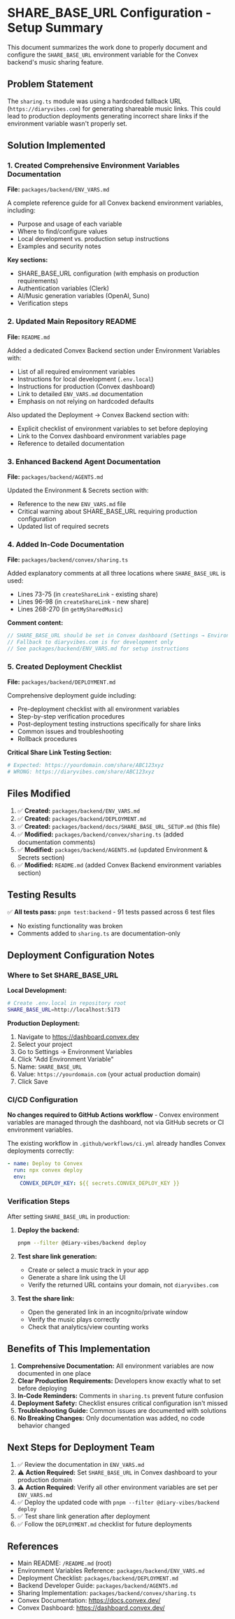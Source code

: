 # SHARE_BASE_URL Configuration - Setup Summary

This document summarizes the work done to properly document and configure the `SHARE_BASE_URL` environment variable for the Convex backend's music sharing feature.

## Problem Statement

The `sharing.ts` module was using a hardcoded fallback URL (`https://diaryvibes.com`) for generating shareable music links. This could lead to production deployments generating incorrect share links if the environment variable wasn't properly set.

## Solution Implemented

### 1. Created Comprehensive Environment Variables Documentation

**File:** `packages/backend/ENV_VARS.md`

A complete reference guide for all Convex backend environment variables, including:
- Purpose and usage of each variable
- Where to find/configure values
- Local development vs. production setup instructions
- Examples and security notes

**Key sections:**
- SHARE_BASE_URL configuration (with emphasis on production requirements)
- Authentication variables (Clerk)
- AI/Music generation variables (OpenAI, Suno)
- Verification steps

### 2. Updated Main Repository README

**File:** `README.md`

Added a dedicated Convex Backend section under Environment Variables with:
- List of all required environment variables
- Instructions for local development (`.env.local`)
- Instructions for production (Convex dashboard)
- Link to detailed `ENV_VARS.md` documentation
- Emphasis on not relying on hardcoded defaults

Also updated the Deployment → Convex Backend section with:
- Explicit checklist of environment variables to set before deploying
- Link to the Convex dashboard environment variables page
- Reference to detailed documentation

### 3. Enhanced Backend Agent Documentation

**File:** `packages/backend/AGENTS.md`

Updated the Environment & Secrets section with:
- Reference to the new `ENV_VARS.md` file
- Critical warning about SHARE_BASE_URL requiring production configuration
- Updated list of required secrets

### 4. Added In-Code Documentation

**File:** `packages/backend/convex/sharing.ts`

Added explanatory comments at all three locations where `SHARE_BASE_URL` is used:
- Lines 73-75 (in `createShareLink` - existing share)
- Lines 96-98 (in `createShareLink` - new share)
- Lines 268-270 (in `getMySharedMusic`)

**Comment content:**
```typescript
// SHARE_BASE_URL should be set in Convex dashboard (Settings → Environment Variables)
// Fallback to diaryvibes.com is for development only
// See packages/backend/ENV_VARS.md for setup instructions
```

### 5. Created Deployment Checklist

**File:** `packages/backend/DEPLOYMENT.md`

Comprehensive deployment guide including:
- Pre-deployment checklist with all environment variables
- Step-by-step verification procedures
- Post-deployment testing instructions specifically for share links
- Common issues and troubleshooting
- Rollback procedures

**Critical Share Link Testing Section:**
```bash
# Expected: https://yourdomain.com/share/ABC123xyz
# WRONG: https://diaryvibes.com/share/ABC123xyz
```

## Files Modified

1. ✅ **Created:** `packages/backend/ENV_VARS.md`
2. ✅ **Created:** `packages/backend/DEPLOYMENT.md`
3. ✅ **Created:** `packages/backend/docs/SHARE_BASE_URL_SETUP.md` (this file)
4. ✅ **Modified:** `packages/backend/convex/sharing.ts` (added documentation comments)
5. ✅ **Modified:** `packages/backend/AGENTS.md` (updated Environment & Secrets section)
6. ✅ **Modified:** `README.md` (added Convex Backend environment variables section)

## Testing Results

✅ **All tests pass:** `pnpm test:backend` - 91 tests passed across 6 test files
- No existing functionality was broken
- Comments added to `sharing.ts` are documentation-only

## Deployment Configuration Notes

### Where to Set SHARE_BASE_URL

**Local Development:**
```bash
# Create .env.local in repository root
SHARE_BASE_URL=http://localhost:5173
```

**Production Deployment:**
1. Navigate to https://dashboard.convex.dev
2. Select your project
3. Go to Settings → Environment Variables
4. Click "Add Environment Variable"
5. Name: `SHARE_BASE_URL`
6. Value: `https://yourdomain.com` (your actual production domain)
7. Click Save

### CI/CD Configuration

**No changes required to GitHub Actions workflow** - Convex environment variables are managed through the dashboard, not via GitHub secrets or CI environment variables.

The existing workflow in `.github/workflows/ci.yml` already handles Convex deployments correctly:
```yaml
- name: Deploy to Convex
  run: npx convex deploy
  env:
    CONVEX_DEPLOY_KEY: ${{ secrets.CONVEX_DEPLOY_KEY }}
```

### Verification Steps

After setting `SHARE_BASE_URL` in production:

1. **Deploy the backend:**
   ```bash
   pnpm --filter @diary-vibes/backend deploy
   ```

2. **Test share link generation:**
   - Create or select a music track in your app
   - Generate a share link using the UI
   - Verify the returned URL contains your domain, not `diaryvibes.com`

3. **Test the share link:**
   - Open the generated link in an incognito/private window
   - Verify the music plays correctly
   - Check that analytics/view counting works

## Benefits of This Implementation

1. **Comprehensive Documentation:** All environment variables are now documented in one place
2. **Clear Production Requirements:** Developers know exactly what to set before deploying
3. **In-Code Reminders:** Comments in `sharing.ts` prevent future confusion
4. **Deployment Safety:** Checklist ensures critical configuration isn't missed
5. **Troubleshooting Guide:** Common issues are documented with solutions
6. **No Breaking Changes:** Only documentation was added, no code behavior changed

## Next Steps for Deployment Team

1. ✅ Review the documentation in `ENV_VARS.md`
2. ⚠️ **Action Required:** Set `SHARE_BASE_URL` in Convex dashboard to your production domain
3. ⚠️ **Action Required:** Verify all other environment variables are set per `ENV_VARS.md`
4. ✅ Deploy the updated code with `pnpm --filter @diary-vibes/backend deploy`
5. ✅ Test share link generation after deployment
6. ✅ Follow the `DEPLOYMENT.md` checklist for future deployments

## References

- Main README: `/README.md` (root)
- Environment Variables Reference: `packages/backend/ENV_VARS.md`
- Deployment Checklist: `packages/backend/DEPLOYMENT.md`
- Backend Developer Guide: `packages/backend/AGENTS.md`
- Sharing Implementation: `packages/backend/convex/sharing.ts`
- Convex Documentation: https://docs.convex.dev/
- Convex Dashboard: https://dashboard.convex.dev/

